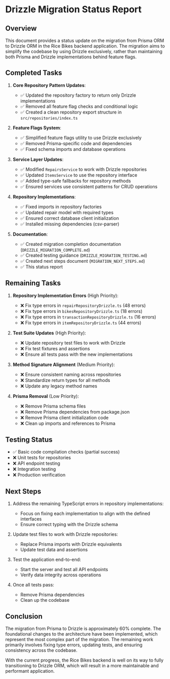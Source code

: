 # Drizzle Migration Status Report

## Overview

This document provides a status update on the migration from Prisma ORM to Drizzle ORM in the Rice Bikes backend application. The migration aims to simplify the codebase by using Drizzle exclusively, rather than maintaining both Prisma and Drizzle implementations behind feature flags.

## Completed Tasks

1. **Core Repository Pattern Updates**:
   - ✅ Updated the repository factory to return only Drizzle implementations
   - ✅ Removed all feature flag checks and conditional logic
   - ✅ Created a clean repository export structure in `src/repositories/index.ts`

2. **Feature Flags System**:
   - ✅ Simplified feature flags utility to use Drizzle exclusively
   - ✅ Removed Prisma-specific code and dependencies
   - ✅ Fixed schema imports and database operations

3. **Service Layer Updates**:
   - ✅ Modified `RepairsService` to work with Drizzle repositories
   - ✅ Updated `ItemsService` to use the repository interface
   - ✅ Added type-safe fallbacks for repository methods
   - ✅ Ensured services use consistent patterns for CRUD operations

4. **Repository Implementations**:
   - ✅ Fixed imports in repository factories
   - ✅ Updated repair model with required types
   - ✅ Ensured correct database client initialization
   - ✅ Installed missing dependencies (csv-parser)

5. **Documentation**:
   - ✅ Created migration completion documentation (`DRIZZLE_MIGRATION_COMPLETE.md`)
   - ✅ Created testing guidance (`DRIZZLE_MIGRATION_TESTING.md`)
   - ✅ Created next steps document (`MIGRATION_NEXT_STEPS.md`)
   - ✅ This status report

## Remaining Tasks

1. **Repository Implementation Errors** (High Priority):
   - ❌ Fix type errors in `repairRepositoryDrizzle.ts` (48 errors)
   - ❌ Fix type errors in `bikesRepositoryDrizzle.ts` (18 errors) 
   - ❌ Fix type errors in `transactionRepositoryDrizzle.ts` (16 errors)
   - ❌ Fix type errors in `itemRepositoryDrizzle.ts` (44 errors)

2. **Test Suite Updates** (High Priority):
   - ❌ Update repository test files to work with Drizzle
   - ❌ Fix test fixtures and assertions
   - ❌ Ensure all tests pass with the new implementations

3. **Method Signature Alignment** (Medium Priority):
   - ❌ Ensure consistent naming across repositories
   - ❌ Standardize return types for all methods
   - ❌ Update any legacy method names

4. **Prisma Removal** (Low Priority):
   - ❌ Remove Prisma schema files
   - ❌ Remove Prisma dependencies from package.json
   - ❌ Remove Prisma client initialization code
   - ❌ Clean up imports and references to Prisma

## Testing Status

- ✅ Basic code compilation checks (partial success)
- ❌ Unit tests for repositories
- ❌ API endpoint testing
- ❌ Integration testing
- ❌ Production verification

## Next Steps

1. Address the remaining TypeScript errors in repository implementations:
   - Focus on fixing each implementation to align with the defined interfaces
   - Ensure correct typing with the Drizzle schema

2. Update test files to work with Drizzle repositories:
   - Replace Prisma imports with Drizzle equivalents
   - Update test data and assertions

3. Test the application end-to-end:
   - Start the server and test all API endpoints
   - Verify data integrity across operations

4. Once all tests pass:
   - Remove Prisma dependencies
   - Clean up the codebase

## Conclusion

The migration from Prisma to Drizzle is approximately 60% complete. The foundational changes to the architecture have been implemented, which represent the most complex part of the migration. The remaining work primarily involves fixing type errors, updating tests, and ensuring consistency across the codebase.

With the current progress, the Rice Bikes backend is well on its way to fully transitioning to Drizzle ORM, which will result in a more maintainable and performant application.